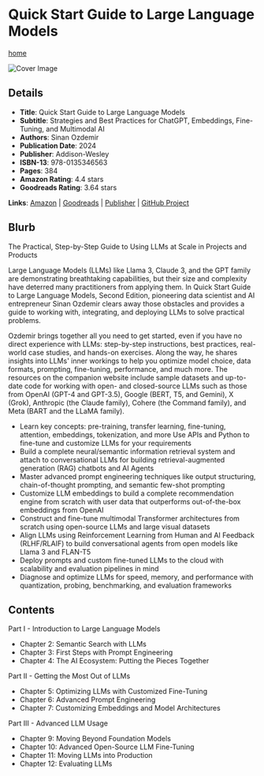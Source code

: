 # Quick Start Guide to Large Language Models

[home](../)

![Cover Image](quick-start-guide-to-large-language-models.jpeg)

## Details

* **Title**: Quick Start Guide to Large Language Models
* **Subtitle**: Strategies and Best Practices for ChatGPT, Embeddings, Fine-Tuning, and Multimodal AI
* **Authors**: Sinan Ozdemir 
* **Publication Date**: 2024
* **Publisher**: Addison-Wesley
* **ISBN-13**: 978-0135346563
* **Pages**: 384
* **Amazon Rating**: 4.4 stars
* **Goodreads Rating**: 3.64 stars


**Links**: [Amazon](https://amzn.to/4oF2hj1) |
[Goodreads](https://www.goodreads.com/book/show/126850297-quick-start-guide-to-large-language-models) |
[Publisher](https://www.pearson.com/en-us/subject-catalog/p/quick-start-guide-to-large-language-models-2nd-edition/P200000012793) |
[GitHub Project](https://github.com/sinanuozdemir/quick-start-guide-to-llms)

## Blurb

The Practical, Step-by-Step Guide to Using LLMs at Scale in Projects and Products

Large Language Models (LLMs) like Llama 3, Claude 3, and the GPT family are demonstrating breathtaking capabilities, but their size and complexity have deterred many practitioners from applying them. In Quick Start Guide to Large Language Models, Second Edition, pioneering data scientist and AI entrepreneur Sinan Ozdemir clears away those obstacles and provides a guide to working with, integrating, and deploying LLMs to solve practical problems.

Ozdemir brings together all you need to get started, even if you have no direct experience with LLMs: step-by-step instructions, best practices, real-world case studies, and hands-on exercises. Along the way, he shares insights into LLMs' inner workings to help you optimize model choice, data formats, prompting, fine-tuning, performance, and much more. The resources on the companion website include sample datasets and up-to-date code for working with open- and closed-source LLMs such as those from OpenAI (GPT-4 and GPT-3.5), Google (BERT, T5, and Gemini), X (Grok), Anthropic (the Claude family), Cohere (the Command family), and Meta (BART and the LLaMA family).

* Learn key concepts: pre-training, transfer learning, fine-tuning, attention, embeddings, tokenization, and more
Use APIs and Python to fine-tune and customize LLMs for your requirements
* Build a complete neural/semantic information retrieval system and attach to conversational LLMs for building retrieval-augmented generation (RAG) chatbots and AI Agents
* Master advanced prompt engineering techniques like output structuring, chain-of-thought prompting, and semantic few-shot prompting
* Customize LLM embeddings to build a complete recommendation engine from scratch with user data that outperforms out-of-the-box embeddings from OpenAI
* Construct and fine-tune multimodal Transformer architectures from scratch using open-source LLMs and large visual datasets
* Align LLMs using Reinforcement Learning from Human and AI Feedback (RLHF/RLAIF) to build conversational agents from open models like Llama 3 and FLAN-T5
* Deploy prompts and custom fine-tuned LLMs to the cloud with scalability and evaluation pipelines in mind
* Diagnose and optimize LLMs for speed, memory, and performance with quantization, probing, benchmarking, and evaluation frameworks

## Contents

Part I - Introduction to Large Language Models
* Chapter 2: Semantic Search with LLMs
* Chapter 3: First Steps with Prompt Engineering
* Chapter 4: The AI Ecosystem: Putting the Pieces Together

Part II - Getting the Most Out of LLMs
* Chapter 5: Optimizing LLMs with Customized Fine-Tuning
* Chapter 6: Advanced Prompt Engineering
* Chapter 7: Customizing Embeddings and Model Architectures

Part III - Advanced LLM Usage
* Chapter 9: Moving Beyond Foundation Models
* Chapter 10: Advanced Open-Source LLM Fine-Tuning
* Chapter 11: Moving LLMs into Production
* Chapter 12: Evaluating LLMs

